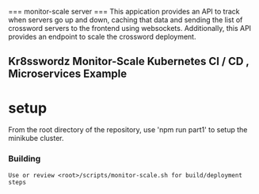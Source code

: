=== monitor-scale server ===
This appication provides an API to track when servers go up and down, caching that data and sending the list of crossword servers to the frontend using websockets.  Additionally, this API provides an endpoint to scale the crossword deployment.

## Kr8sswordz Monitor-Scale Kubernetes CI / CD , Microservices Example

# setup
From the root directory of the repository, use 'npm run part1' to setup the minikube cluster.

### Building
    Use or review <root>/scripts/monitor-scale.sh for build/deployment steps 